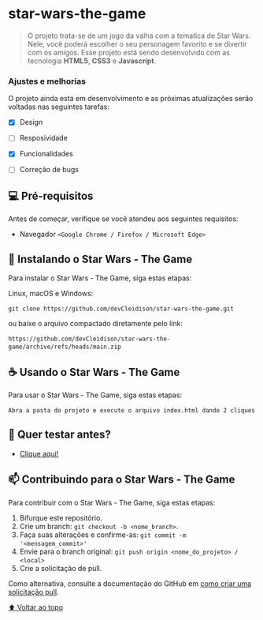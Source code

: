 # star-wars-the-game


[//]: <img src="./assets/images/preview.gif" alt="theme">

> O projeto trata-se de um jogo da valha com a tematica de Star Wars. Nele, você poderá escolher o seu personagem favorito e se divertir com os amigos. Esse projeto está sendo desenvolvido com as tecnologia <strong>HTML5</strong>, <strong>CSS3</strong> e <strong>Javascript</strong>.

### Ajustes e melhorias

O projeto ainda está em desenvolvimento e as próximas atualizações serão voltadas nas seguintes tarefas:

- [X] Design
- [ ] Resposividade
- [X] Funcionalidades
- [ ] Correção de bugs


## 💻 Pré-requisitos

Antes de começar, verifique se você atendeu aos seguintes requisitos:

* Navegador `<Google Chrome / Firefox / Microsoft Edge>`


## 🚀 Instalando o Star Wars - The Game

Para instalar o Star Wars - The Game, siga estas etapas:

Linux, macOS e Windows:
```
git clone https://github.com/devCleidison/star-wars-the-game.git
```

ou baixe o arquivo compactado diretamente pelo link:
```
https://github.com/devCleidison/star-wars-the-game/archive/refs/heads/main.zip
```

## ☕ Usando o Star Wars - The Game

Para usar o Star Wars - The Game, siga estas etapas:

```
Abra a pasta do projeto e execute o arquivo index.html dando 2 cliques
```

## 🚀 Quer testar antes?
* [Clique aqui!](https://devcleidison-star-wars-the-game.netlify.app/)

## 📫 Contribuindo para o Star Wars - The Game

Para contribuir com o Star Wars - The Game, siga estas etapas:

1. Bifurque este repositório.
2. Crie um branch: `git checkout -b <nome_branch>`.
3. Faça suas alterações e confirme-as: `git commit -m '<mensagem_commit>'`
4. Envie para o branch original: `git push origin <nome_do_projeto> / <local>`
5. Crie a solicitação de pull.

Como alternativa, consulte a documentação do GitHub em [como criar uma solicitação pull](https://help.github.com/en/github/collaborating-with-issues-and-pull-requests/creating-a-pull-request).



[⬆ Voltar ao topo](#star-wars-the-game)<br>